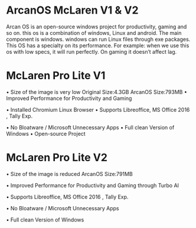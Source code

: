 # ArcanOS McLaren V1 & V2

Arcan OS is an open-source windows project for productivity, gaming and so on. this os is a combination of windows, Linux and android. The main component is windows. windows can run Linux files through exe packages. This OS has a specialty on its performance. For example: when we use this os with low specs, it will run perfectly. On gaming it doesn’t affect lag.

# McLaren Pro Lite V1

•	Size of the image is very low 
Original Size:4.3GB
ArcanOS Size:793MB
•	Improved Performance for Productivity and Gaming
 
•	Installed Chromium Linux Browser
•	Supports Libreoffice, MS Office 2016 , Tally Exp.
 
•	No Bloatware / Microsoft Unnecessary Apps
•	Full clean Version of Windows
•	Open-source Project

# McLaren Pro Lite V2

•	Size of the image is reduced
ArcanOS Size:791MB

•	Improved Performance for Productivity and Gaming through Turbo AI

•	Supports Libreoffice, MS Office 2016 , Tally Exp.
 
•	No Bloatware / Microsoft Unnecessary Apps

•	Full clean Version of Windows

